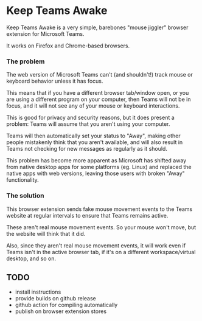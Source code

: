 # Keep Teams Awake

Keep Teams Awake is a very simple, barebones "mouse jiggler" browser extension for Microsoft Teams.

It works on Firefox and Chrome-based browsers.

### The problem

The web version of Microsoft Teams can't (and shouldn't!) track mouse or keyboard behavior unless it has focus.

This means that if you have a different browser tab/window open, or you are using a different program on your computer, then Teams will not be in focus, and it will not see any of your mouse or keyboard interactions.

This is good for privacy and security reasons, but it does present a problem: Teams will assume that you aren't using your computer.

Teams will then automatically set your status to "Away", making other people mistakenly think that you aren't available, and will also result in Teams not checking for new messages as regularly as it should.

This problem has become more apparent as Microsoft has shifted away from native desktop apps for some platforms (eg. Linux) and replaced the native apps with web versions, leaving those users with broken "Away" functionality.

### The solution

This browser extension sends fake mouse movement events to the Teams website at regular intervals to ensure that Teams remains active.

These aren't real mouse movement events. So your mouse won't move, but the website will think that it did.

Also, since they aren't real mouse movement events, it will work even if Teams isn't in the active browser tab, if it's on a different workspace/virtual desktop, and so on.

## TODO

- install instructions
- provide builds on github release
- github action for compiling automatically
- publish on browser extension stores